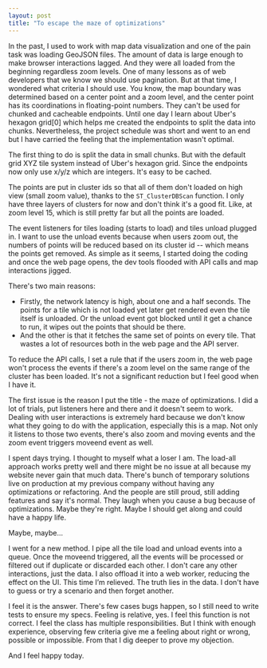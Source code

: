 ```yaml
---
layout: post
title: "To escape the maze of optimizations"
---
```


In the past, I used to work with map data visualization and one of the pain task
was loading GeoJSON files. The amount of data is large enough to make browser
interactions lagged. And they were all loaded from the beginning regardless zoom
levels. One of many lessons as of web developers that we know we should use
pagination. But at that time, I wondered what criteria I should use.
You know, the map boundary was determined based on a center point and a zoom
level, and the center point has its coordinations in floating-point numbers.
They can't be used for chunked and cacheable endpoints. Until one day I learn
about Uber's hexagon grid[0] which helps me created the endpoints to split the data
into chunks. Nevertheless, the project schedule was short and went to an end but
I have carried the feeling that the implementation wasn't optimal.

The first thing to do is split the data in small chunks. But with the default
grid XYZ tile system instead of Uber's hexagon grid. Since the endpoints now only
use x/y/z which are integers. It's easy to be cached.

The points are put in cluster ids so that all of them don't loaded on high view
(small zoom value), thanks to the `ST_ClusterDBScan` function. I only have three
layers of clusters for now and don't think it's a good fit. Like, at zoom level
15, which is still pretty far but all the points are loaded.

The event listeners for tiles loading (starts to load) and tiles unload plugged
in. I want to use the unload events because when users zoom out, the numbers of
points will be reduced based on its cluster id -- which means the points get
removed. As simple as it seems, I started doing the coding and once the
web page opens, the dev tools flooded with API calls and map interactions
jigged.

There's two main reasons:

   - Firstly, the network latency is high, about one and a half seconds. The
   	points for a tile which is not loaded yet later get rendered even the
   	tile itself is unloaded. Or the unload event got blocked until it get a
   	chance to run, it wipes out the points that should be there.
   - And the other is that it fetches the same set of points on every tile.
   	That wastes a lot of resources both in the web page and the API server.

To reduce the API calls, I set a rule that if the users zoom in, the web page
won't process the events if there's a zoom level on the same range of the cluster
has been loaded. It's not a significant reduction but I feel good when I have
it.

The first issue is the reason I put the title - the maze of optimizations. I did
a lot of trials, put listeners here and there and it doesn't seem to work.
Dealing with user interactions is extremely hard because we don't know what they
going to do with the application, especially this is a map. Not only it listens to those
two events, there's also zoom and moving events and the zoom event triggers
moveend event as well.

I spent days trying. I thought to myself what a loser I am. The load-all
approach works pretty well and there might be no issue at all because my
website never gain that much data. There's bunch of temporary solutions live
on production at my previous company without having any optimizations or
refactoring. And the people are still proud, still adding features and say it's
normal. They laugh when you cause a bug because of optimizations. Maybe they're
right. Maybe I should get along and could have a happy life.

Maybe, maybe...

I went for a new method. I pipe all the tile load and unload events into a
queue. Once the moveend triggered, all the events will be processed or filtered
out if duplicate or discarded each other. I don't care any other interactions,
just the data. I also offload it into a web worker, reducing the effect on the UI.
This time I’m relieved. The truth lies in the data. I don't have to guess or try a
scenario and then forget another.

I feel it is the answer. There's few cases bugs happen, so I still need to write
tests to ensure my specs. Feeling is relative, yes. I feel this function is not
correct. I feel the class has multiple responsibilities. But I think with
enough experience, observing few criteria give me a feeling about right or
wrong, possible or impossible. From that I dig deeper to prove my objection.

And I feel happy today.

